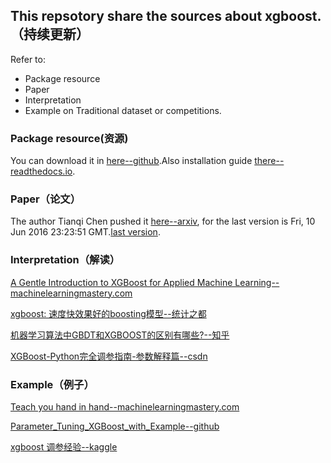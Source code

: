 ## This repsotory share the sources about xgboost.（持续更新）
Refer to:
- Package resource
- Paper
- Interpretation
- Example on Traditional dataset or competitions.


### Package resource(资源)
You can download it in [here--github](https://github.com/dmlc/xgboost).Also installation guide [there--readthedocs.io](https://xgboost.readthedocs.io/en/latest/build.html).

### Paper（论文）
The author Tianqi Chen pushed it [here--arxiv](https://arxiv.org/abs/1603.02754), for the last version is  Fri, 10 Jun 2016 23:23:51 GMT.[last version](https://arxiv.org/pdf/1603.02754.pdf).

### Interpretation（解读）
[A Gentle Introduction to XGBoost for Applied Machine Learning--machinelearningmastery.com](http://machinelearningmastery.com/gentle-introduction-xgboost-applied-machine-learning/)

[xgboost: 速度快效果好的boosting模型--统计之都](https://cos.name/2015/03/xgboost/)

[机器学习算法中GBDT和XGBOOST的区别有哪些?--知乎](https://www.zhihu.com/question/41354392)

[XGBoost-Python完全调参指南-参数解释篇--csdn](http://blog.csdn.net/wzmsltw/article/details/50994481)

### Example（例子）

[Teach you hand in hand--machinelearningmastery.com](http://machinelearningmastery.com/category/xgboost/)

[Parameter_Tuning_XGBoost_with_Example--github](https://github.com/kuhung/Analytics_Vidhya/tree/master/Articles/Parameter_Tuning_XGBoost_with_Example)

[xgboost 调参经验--kaggle](https://www.kaggle.com/c/bnp-paribas-cardif-claims-management/discussion/19083)
